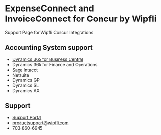 <link type="text/css" rel="stylesheet" href="site.css" />

# ExpenseConnect and InvoiceConnect for Concur by Wipfli
Support Page for Wipfli Concur Integrations

## Accounting System support
* [Dynamics 365 for Business Central](BusinessCentral/)
* Dynamics 365 for Finance and Operations
* Sage Intacct
* Netsuite
* Dynamics GP
* Dynamics SL
* Dynamics AX

## Support
* [Support Portal](https://wdp.wipfli.com/)
* <productsupport@wipfli.com>
* 703-860-6945
